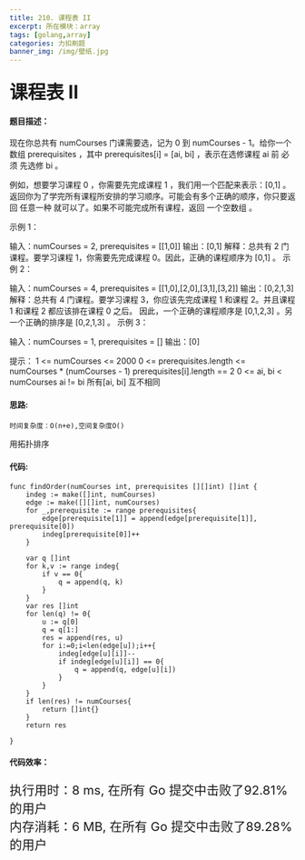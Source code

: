 ```yaml
---
title: 210. 课程表 II
excerpt: 所在模块：array
tags: [golang,array]
categories: 力扣刷题
banner_img: /img/壁纸.jpg
---
```


### <font size=6px>课程表 II</font>

#### 题目描述：

现在你总共有 numCourses 门课需要选，记为 0 到 numCourses - 1。给你一个数组 prerequisites ，其中 prerequisites[i] = [ai, bi] ，表示在选修课程 ai 前 必须 先选修 bi 。

例如，想要学习课程 0 ，你需要先完成课程 1 ，我们用一个匹配来表示：[0,1] 。
返回你为了学完所有课程所安排的学习顺序。可能会有多个正确的顺序，你只要返回 任意一种 就可以了。如果不可能完成所有课程，返回 一个空数组 。

 

示例 1：

输入：numCourses = 2, prerequisites = [[1,0]]
输出：[0,1]
解释：总共有 2 门课程。要学习课程 1，你需要先完成课程 0。因此，正确的课程顺序为 [0,1] 。
示例 2：

输入：numCourses = 4, prerequisites = [[1,0],[2,0],[3,1],[3,2]]
输出：[0,2,1,3]
解释：总共有 4 门课程。要学习课程 3，你应该先完成课程 1 和课程 2。并且课程 1 和课程 2 都应该排在课程 0 之后。
因此，一个正确的课程顺序是 [0,1,2,3] 。另一个正确的排序是 [0,2,1,3] 。
示例 3：

输入：numCourses = 1, prerequisites = []
输出：[0]

提示：
1 <= numCourses <= 2000
0 <= prerequisites.length <= numCourses * (numCourses - 1)
prerequisites[i].length == 2
0 <= ai, bi < numCourses
ai != bi
所有[ai, bi] 互不相同

#### 思路:

```
时间复杂度：O(n+e),空间复杂度O()
```

用拓扑排序

#### 代码:

```golang
func findOrder(numCourses int, prerequisites [][]int) []int {
    indeg := make([]int, numCourses)
    edge := make([][]int, numCourses)
    for _,prerequisite := range prerequisites{
        edge[prerequisite[1]] = append(edge[prerequisite[1]], prerequisite[0])
        indeg[prerequisite[0]]++
    }

    var q []int
    for k,v := range indeg{
        if v == 0{
            q = append(q, k)
        }
    }
    var res []int
    for len(q) != 0{
        u := q[0]
        q = q[1:]
        res = append(res, u)
        for i:=0;i<len(edge[u]);i++{
            indeg[edge[u][i]]--
            if indeg[edge[u][i]] == 0{
                q = append(q, edge[u][i])
            }
        }
    }
    if len(res) != numCourses{
        return []int{}
    }
    return res

}
```

#### 代码效率：

<p class="note note-primary"; style="font-size:22px">
   执行用时：8 ms, 在所有 Go 提交中击败了92.81%的用户<br>
   内存消耗：6 MB, 在所有 Go 提交中击败了89.28%的用户
</p>



